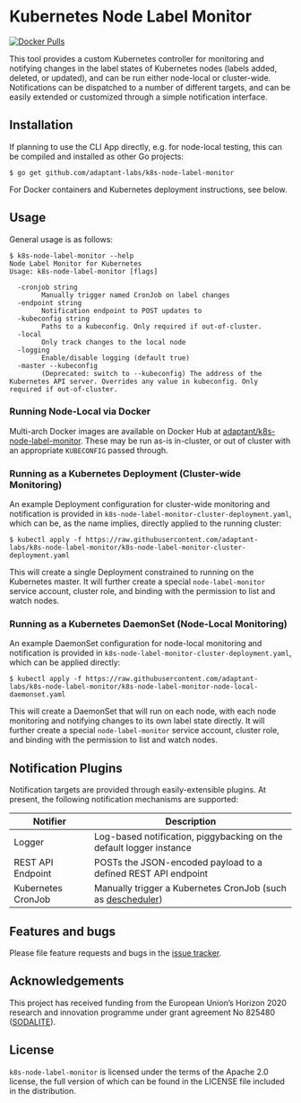 # Kubernetes Node Label Monitor

[![Docker Pulls](https://img.shields.io/docker/pulls/adaptant/k8s-node-label-monitor.svg)](https://hub.docker.com/repository/docker/adaptant/k8s-node-label-monitor)

This tool provides a custom Kubernetes controller for monitoring and notifying changes in the label states of Kubernetes
nodes (labels added, deleted, or updated), and can be run either node-local or cluster-wide. Notifications can be
dispatched to a number of different targets, and can be easily extended or customized through a simple notification
interface.

## Installation

If planning to use the CLI App directly, e.g. for node-local testing, this can be compiled and installed as other Go
projects:

```
$ go get github.com/adaptant-labs/k8s-node-label-monitor
```

For Docker containers and Kubernetes deployment instructions, see below.

## Usage

General usage is as follows:

```
$ k8s-node-label-monitor --help
Node Label Monitor for Kubernetes
Usage: k8s-node-label-monitor [flags]

  -cronjob string
    	Manually trigger named CronJob on label changes
  -endpoint string
    	Notification endpoint to POST updates to
  -kubeconfig string
    	Paths to a kubeconfig. Only required if out-of-cluster.
  -local
    	Only track changes to the local node
  -logging
    	Enable/disable logging (default true)
  -master --kubeconfig
    	(Deprecated: switch to --kubeconfig) The address of the Kubernetes API server. Overrides any value in kubeconfig. Only required if out-of-cluster.
```

### Running Node-Local via Docker

Multi-arch Docker images are available on Docker Hub at [adaptant/k8s-node-label-monitor]. These may be run as-is
in-cluster, or out of cluster with an appropriate `KUBECONFIG` passed through.

### Running as a Kubernetes Deployment (Cluster-wide Monitoring)

An example Deployment configuration for cluster-wide monitoring and notification is provided in
`k8s-node-label-monitor-cluster-deployment.yaml`, which can be, as the name implies, directly applied to the running
cluster:

```
$ kubectl apply -f https://raw.githubusercontent.com/adaptant-labs/k8s-node-label-monitor/k8s-node-label-monitor-cluster-deployment.yaml
```

This will create a single Deployment constrained to running on the Kubernetes master. It will further create a special
`node-label-monitor` service account, cluster role, and binding with the permission to list and watch nodes.

### Running as a Kubernetes DaemonSet (Node-Local Monitoring)

An example DaemonSet configuration for node-local monitoring and notification is provided in
`k8s-node-label-monitor-cluster-deployment.yaml`, which can be applied directly:

```
$ kubectl apply -f https://raw.githubusercontent.com/adaptant-labs/k8s-node-label-monitor/k8s-node-label-monitor-node-local-daemonset.yaml
```

This will create a DaemonSet that will run on each node, with each node monitoring and notifying changes to its own
label state directly. It will further create a special `node-label-monitor` service account, cluster role, and binding
with the permission to list and watch nodes.

## Notification Plugins

Notification targets are provided through easily-extensible plugins. At present, the following notification mechanisms
are supported:

| Notifier | Description |
|----------|-------------|
| Logger   | Log-based notification, piggybacking on the default logger instance |
| REST API Endpoint | POSTs the JSON-encoded payload to a defined REST API endpoint  |
| Kubernetes CronJob | Manually trigger a Kubernetes CronJob (such as [descheduler]) |

## Features and bugs

Please file feature requests and bugs in the [issue tracker][tracker].

## Acknowledgements

This project has received funding from the European Union’s Horizon 2020 research and innovation programme under grant
agreement No 825480 ([SODALITE]).

## License

`k8s-node-label-monitor` is licensed under the terms of the Apache 2.0 license, the full version of which can be found
in the LICENSE file included in the distribution.

[SODALITE]: https://www.sodalite.eu
[tracker]: https://github.com/adaptant-labs/k8s-node-label-monitor/issues
[adaptant/k8s-node-label-monitor]: https://hub.docker.com/repository/docker/adaptant/k8s-node-label-monitor
[descheduler]: https://github.com/kubernetes-sigs/descheduler
